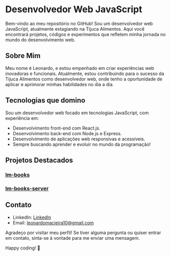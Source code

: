 # Desenvolvedor Web JavaScript

Bem-vindo ao meu repositório no GitHub! Sou um desenvolvedor web JavaScript, atualmente estagiando na Tijuca Alimentos. Aqui você encontrará projetos, códigos e experimentos que refletem minha jornada no mundo do desenvolvimento web.

## Sobre Mim

Meu nome é Leonardo, e estou empenhado em criar experiências web inovadoras e funcionais. Atualmente, estou contribuindo para o sucesso da Tijuca Alimentos como desenvolvedor web, onde tenho a oportunidade de aplicar e aprimorar minhas habilidades no dia a dia.

## Tecnologias que domino 

Sou um desenvolvedor web focado em tecnologias JavaScript, com experiência em:
- Desenvolvimento front-end com React.js.
- Desenvolvimento back-end com Node.js e Express.
- Desenvolvimento de aplicações web responsivas e acessíveis.
- Sempre buscando aprender e evoluir no mundo da programação!

## Projetos Destacados

### [lm-books]([link_do_projeto_1](https://github.com/leonardofmacieira/lm-books))
### [lm-books-server]([link_do_projeto_2](https://github.com/leonardofmacieira/lm-books-server)https://github.com/leonardofmacieira/lm-books-server)

## Contato

- LinkedIn: [LinkedIn](https://www.linkedin.com/in/leonardo-macieira-002914231/)
- Email: leonardomacieira10@gmail.com
  
Agradeço por visitar meu perfil! Se tiver alguma pergunta ou quiser entrar em contato, sinta-se à vontade para me enviar uma mensagem.

Happy coding! 🚀
